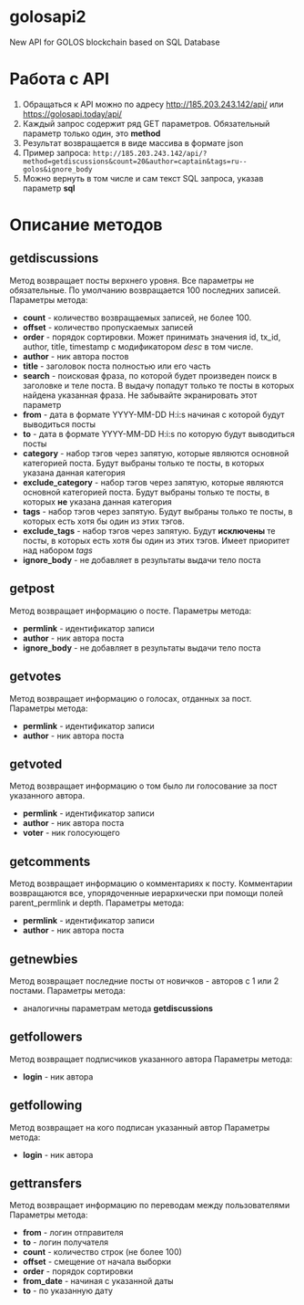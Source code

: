 # golosapi2
New API for GOLOS blockchain based on SQL Database

# Работа с API

1. Обращаться к API можно по адресу http://185.203.243.142/api/ или https://golosapi.today/api/
2. Каждый запрос содержит ряд GET параметров. Обязательный параметр только один, это **method**
3. Результат возвращается в виде массива в формате json
4. Пример запроса:
    `http://185.203.243.142/api/?method=getdiscussions&count=20&author=captain&tags=ru--golos&ignore_body`
5. Можно вернуть в том числе и сам текст SQL запроса, указав параметр **sql**

# Описание методов
## getdiscussions
Метод возвращает посты верхнего уровня. Все параметры не обязательные. По умолчанию возвращается 100 последних записей.
Параметры метода:
- **count** - количество возвращаемых записей, не более 100. 
- **offset** - количество пропускаемых записей
- **order** - порядок сортировки. Может принимать значения id, tx_id, author, title, timestamp с модификатором *desc* в том числе.
- **author** - ник автора постов
- **title** - заголовок поста полностью или его часть
- **search** - поисковая фраза, по которой будет произведен поиск в заголовке и теле поста. В выдачу попадут только те посты в которых найдена указанная фраза. Не забывайте экранировать этот параметр
- **from** - дата в формате YYYY-MM-DD H:i:s начиная с которой будут выводиться посты
- **to** - дата в формате YYYY-MM-DD H:i:s по которую будут выводиться посты
- **category** - набор тэгов через запятую, которые являются основной категорией поста. Будут выбраны только те посты, в которых указана данная категория
- **exclude_category** - набор тэгов через запятую, которые являются основной категорией поста. Будут выбраны только те посты, в которых **не** указана данная категория
- **tags** - набор тэгов через запятую. Будут выбраны только те посты, в которых есть хотя бы один из этих тэгов. 
- **exclude_tags** - набор тэгов через запятую. Будут **исключены** те посты, в которых есть хотя бы один из этих тэгов. Имеет приоритет над набором *tags*
- **ignore_body** - не добавляет в результаты выдачи тело поста

## getpost
Метод возвращает информацию о посте. 
Параметры метода: 
- **permlink** - идентификатор записи
- **author** - ник автора поста
- **ignore_body** - не добавляет в результаты выдачи тело поста

## getvotes
Метод возвращает информацию о голосах, отданных за пост.
Параметры метода: 
- **permlink** - идентификатор записи
- **author** - ник автора поста

## getvoted
Метод возвращает информацию о том было ли голосование за пост указанного автора.
- **permlink** - идентификатор записи
- **author** - ник автора поста
- **voter** - ник голосующего

## getcomments
Метод возвращает информацию о комментариях к посту. Комментарии возвращаются все, упорядоченные иерархически при помощи полей parent_permlink и depth.
Параметры метода: 
- **permlink** - идентификатор записи
- **author** - ник автора поста

## getnewbies
Метод возвращает последние посты от новичков - авторов с 1 или 2 постами.
Параметры метода: 
- аналогичны параметрам метода **getdiscussions**

## getfollowers
Метод возвращает подписчиков указанного автора
Параметры метода: 
- **login** - ник автора 

## getfollowing
Метод возвращает на кого подписан указанный автор
Параметры метода: 
- **login** - ник автора 

## gettransfers
Метод возвращает информацию по переводам между пользователями
Параметры метода:
- **from** - логин отправителя
- **to** - логин получателя
- **count** - количество строк (не более 100)
- **offset** - смещение от начала выборки
- **order** - порядок сортировки
- **from_date** - начиная с указанной даты
- **to** - по указанную дату
